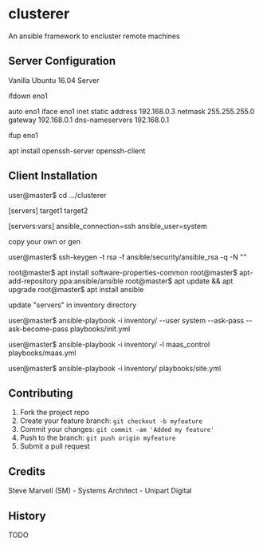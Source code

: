 # clusterer
An ansible framework to encluster remote machines

## Server Configuration

Vanilla Ubuntu 16.04 Server

ifdown eno1

auto eno1
iface eno1 inet static
	address 192.168.0.3
	netmask 255.255.255.0
	gateway 192.168.0.1
	dns-nameservers 192.168.0.1

ifup eno1

apt install openssh-server openssh-client

## Client Installation

user@master$ cd .../clusterer

[servers]
target1
target2

[servers:vars]
ansible_connection=ssh
ansible_user=system

copy your own or gen

user@master$ ssh-keygen -t rsa -f ansible/security/ansible_rsa  -q -N ""

root@master$ apt install software-properties-common
root@master$ apt-add-repository ppa:ansible/ansible
root@master$ apt update && apt upgrade
root@master$ apt install ansible

update "servers" in inventory directory

user@master$ ansible-playbook -i inventory/<inventory> --user system --ask-pass --ask-become-pass playbooks/init.yml

user@master$ ansible-playbook -i inventory/<inventory> -l maas_control playbooks/maas.yml

user@master$ ansible-playbook -i inventory/<inventory> playbooks/site.yml

## Contributing

1. Fork the project repo
2. Create your feature branch: `git checkout -b myfeature`
3. Commit your changes: `git commit -am 'Added my feature'`
4. Push to the branch: `git push origin myfeature`
5. Submit a pull request

## Credits

Steve Marvell (SM) - Systems Architect - Unipart Digital

## History

TODO

